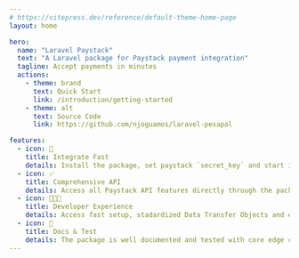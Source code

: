 ```yaml
---
# https://vitepress.dev/reference/default-theme-home-page
layout: home

hero:
  name: "Laravel Paystack"
  text: "A Laravel package for Paystack payment integration"
  tagline: Accept payments in minutes
  actions:
    - theme: brand
      text: Quick Start
      link: /introduction/getting-started
    - theme: alt
      text: Source Code
      link: https://github.com/njoguamos/laravel-pesapal

features:
  - icon: 🚀
    title: Integrate Fast
    details: Install the package, set paystack `secret_key` and start implementing business logic.
  - icon: ✅  
    title: Comprehensive API
    details: Access all Paystack API features directly through the package in your application
  - icon: 🧑🏾‍💻
    title: Developer Experience
    details: Access fast setup, stadardized Data Transfer Objects and error handling.
  - icon: 🧭
    title: Docs & Test
    details: The package is well documented and tested with core edge case well covered.
---
```



